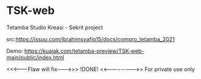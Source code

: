 # TSK-web
Tetamba Studio Kreasi - Sekrit project

src:https://issuu.com/ibrahimsyafiq15/docs/compro_tetamba_2021

Demo: https://kuajak.com/tetamba-preview/TSK-web-main/public/index.html


<<<---Flaw will fix--->>>
!DONE!
<<--------->>
For private use only
